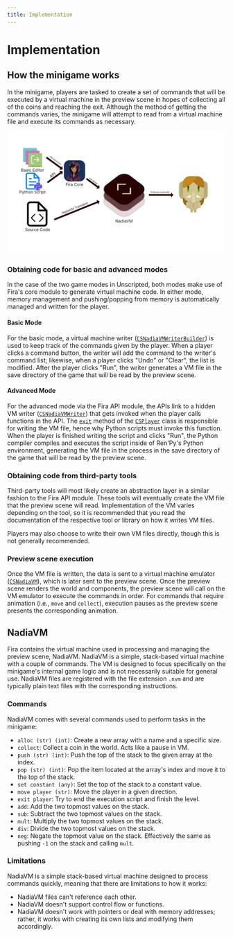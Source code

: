 ```yaml
---
title: Implementation
---
```


# Implementation

## How the minigame works

In the minigame, players are tasked to create a set of commands that will be executed by a virtual machine in the preview scene in hopes of collecting all of the coins and reaching the exit. Although the method of getting the commands varies, the minigame will attempt to read from a virtual machine file and execute its commands as necessary.

![Abstraction diagram](./abstraction.png)

### Obtaining code for basic and advanced modes

In the case of the two game modes in Unscripted, both modes make use of Fira's core module to generate virtual machine code. In either mode, memory management and pushing/popping from memory is automatically managed and written for the player.

#### Basic Mode

For the basic mode, a virtual machine writer ([`CSNadiaVMWriterBuilder`](../core/vm/#csnadiavmwriterbuilder)) is used to keep track of the commands given by the player. When a player clicks a command button, the writer will add the command to the writer's command list; likewise, when a player clicks "Undo" or "Clear", the list is modified. After the player clicks "Run", the writer generates a VM file in the save directory of the game that will be read by the preview scene.

#### Advanced Mode

For the advanced mode via the Fira API module, the APIs link to a hidden VM writer ([`CSNadiaVMWriter`](../vm/#csnadiavmwriter)) that gets invoked when the player calls functions in the API. The [`exit`](../api/player/#exit) method of the [`CSPlayer`](../api/player/#csplayer) class is responsible for writing the VM file, hence why Python scripts must invoke this function. When the player is finished writing the script and clicks "Run", the Python compiler compiles and executes the script inside of Ren'Py's Python environment, generating the VM file in the process in the save directory of the game that will be read by the preview scene.

### Obtaining code from third-party tools

Third-party tools will most likely create an abstraction layer in a similar fashion to the Fira API module. These tools will eventually create the VM file that the preview scene will read. Implementation of the VM varies depending on the tool, so it is recommended that you read the documentation of the respective tool or library on how it writes VM files.

Players may also choose to write their own VM files directly, though this is not generally recommended.

### Preview scene execution

Once the VM file is written, the data is sent to a virtual machine emulator ([`CSNadiaVM`](../core/vm/#csnadiavm)), which is later sent to the preview scene. Once the preview scene renders the world and components, the preview scene will call on the VM emulator to execute the commands in order. For commands that require animation (i.e., `move` and `collect`), execution pauses as the preview scene presents the corresponding animation.

## NadiaVM

Fira contains the virtual machine used in processing and managing the preview scene, NadiaVM. NadiaVM is a simple, stack-based virtual machine with a couple of commands. The VM is designed to focus specifically on the minigame's internal game logic and is not necessarily suitable for general use. NadiaVM files are registered with the file extension `.nvm` and are typically plain text files with the corresponding instructions.

### Commands

NadiaVM comes with several commands used to perform tasks in the minigame:

- `alloc (str) (int)`: Create a new array with a name and a specific size.
- `collect`: Collect a coin in the world. Acts like a pause in VM.
- `push (str) (int)`: Push the top of the stack to the given array at the index.
- `pop (str) (int)`: Pop the item located at the array's index and move it to the
  top of the stack.
- `set constant (any)`: Set the top of the stack to a constant value.
- `move player (str)`: Move the player in a given direction.
- `exit player`: Try to end the execution script and finish the level.
- `add`: Add the two topmost values on the stack.
- `sub`: Subtract the two topmost values on the stack.
- `mult`: Multiply the two topmost values on the stack.
- `div`: Divide the two topmost values on the stack.
- `neg`: Negate the topmost value on the stack. Effectively the same as pushing `-1` on the stack and calling `mult`.

### Limitations

NadiaVM is a simple stack-based virtual machine designed to process commands quickly, meaning that there are limitations to how it works:

- NadiaVM files can't reference each other.
- NadiaVM doesn't support control flow or functions.
- NadiaVM doesn't work with pointers or deal with memory addresses; rather, it works with creating its own lists and modifying them accordingly.
